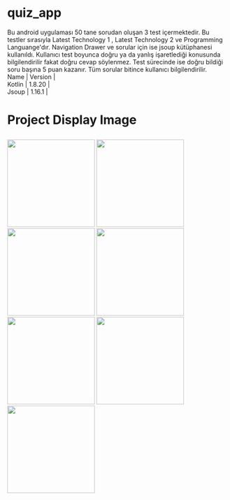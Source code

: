 # quiz_app
Bu android uygulaması 50 tane sorudan oluşan 3 test içermektedir. Bu testler sırasıyla Latest Technology 1 , Latest Technology 2 ve Programming Languange'dır. Navigation Drawer ve sorular için ise jsoup kütüphanesi kullanıldı. Kullanıcı test boyunca doğru ya da yanlış işaretlediği konusunda bilgilendirilir fakat doğru cevap söylenmez. Test sürecinde ise doğru bildiği soru başına 5 puan kazanır. Tüm sorular bitince kullanıcı bilgilendirilir. 
  <br>Name | Version |</br>
   Kotlin | 1.8.20 | 
  <br>Jsoup | 1.16.1 |</br>
  
  
# Project Display Image <p> 
 <a href="https://github.com/oykuyildirim/quiz_app/assets/37236494/ecf5ab6f-0062-4b1f-92a4-f2b3cddfc133" >
    <img src="https://github.com/oykuyildirim/quiz_app/assets/37236494/ecf5ab6f-0062-4b1f-92a4-f2b3cddfc133" width="200" style="max-width:100%;"></a>
    <a href="https://github.com/oykuyildirim/quiz_app/assets/37236494/3ee7ce92-915a-47fa-8906-caa303f944b4" >
    <img src="https://github.com/oykuyildirim/quiz_app/assets/37236494/3ee7ce92-915a-47fa-8906-caa303f944b4" width="200" style="max-width:100%;"></a>
    <a href="https://github.com/oykuyildirim/quiz_app/assets/37236494/6d425f35-33d7-4e88-8aa5-c6d35af1dfc2" >
    <img src="https://github.com/oykuyildirim/quiz_app/assets/37236494/6d425f35-33d7-4e88-8aa5-c6d35af1dfc2" width="200" style="max-width:100%;"></a>
    <a href="https://github.com/oykuyildirim/quiz_app/assets/37236494/a51f1636-f638-4c36-9f30-956094df7caf" >
    <img src="https://github.com/oykuyildirim/quiz_app/assets/37236494/a51f1636-f638-4c36-9f30-956094df7caf" width="200" style="max-width:100%;"></a>
<a href="https://github.com/oykuyildirim/quiz_app/assets/37236494/81bfc405-d306-4f52-82b9-ba06be9a34eb" >
    <img src="https://github.com/oykuyildirim/quiz_app/assets/37236494/81bfc405-d306-4f52-82b9-ba06be9a34eb" width="200" style="max-width:100%;"></a>
    <a href="https://github.com/oykuyildirim/quiz_app/assets/37236494/105d0aa7-d80c-489c-a900-bf8ca5564d77" >
    <img src="https://github.com/oykuyildirim/quiz_app/assets/37236494/105d0aa7-d80c-489c-a900-bf8ca5564d77" width="200" style="max-width:100%;"></a>
    <a href="https://github.com/oykuyildirim/quiz_app/assets/37236494/3ee7ce92-915a-47fa-8906-caa303f944b4" >
    <img src="https://github.com/oykuyildirim/quiz_app/assets/37236494/3ee7ce92-915a-47fa-8906-caa303f944b4" width="200" style="max-width:100%;"></a>
  
